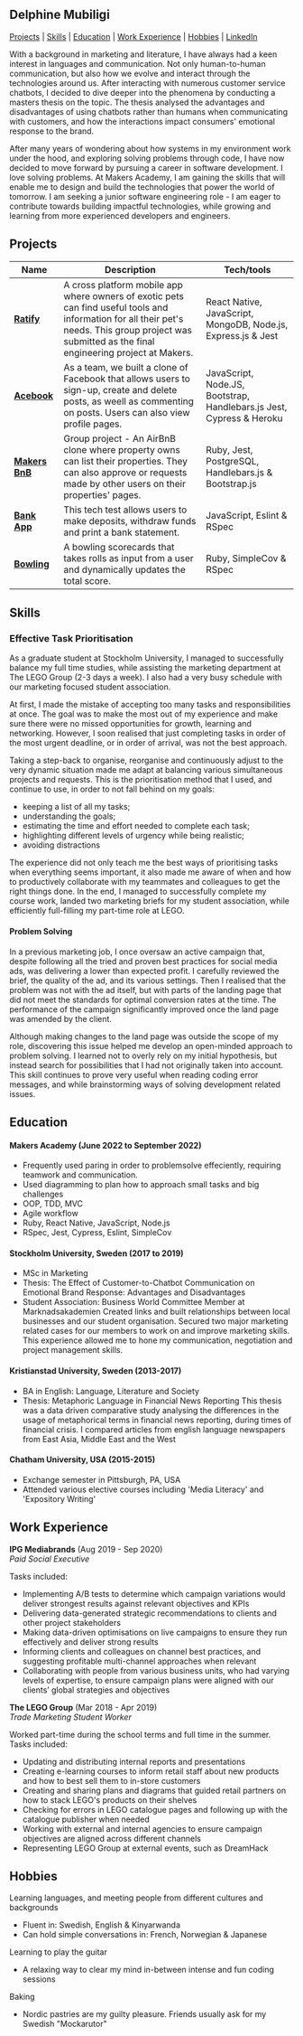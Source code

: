 ## Delphine Mubiligi
[Projects](#Projects) | [Skills](#Skills) | [Education](#Education) | [Work Experience](#Work-Experience) | [Hobbies](#Hobbies) | [LinkedIn](https://www.linkedin.com/in/delphine-mubiligi/)

With a background in marketing and literature, I have always had a keen interest in languages and communication. Not only human-to-human communication, but also how we evolve and interact through the technologies around us. After interacting with numerous customer service chatbots, I decided to dive deeper into the phenomena by conducting a masters thesis on the topic. The thesis analysed the advantages and disadvantages of using chatbots rather than humans when communicating with customers, and how the interactions impact consumers' emotional response to the brand. 

After many years of wondering about how systems in my environment work under the hood, and exploring solving problems through code, I have now decided to move forward by pursuing a career in software development. I love solving problems. At Makers Academy, I am gaining the skills that will enable me to design and build the technologies that power the world of tomorrow. I am seeking a junior software engineering role - I am eager to contribute towards building impactful technologies, while growing and learning from more experienced developers and engineers.

## Projects

| Name            | Description                                 | Tech/tools                                                   |
| --------------- | ------------------------------------------- | ------------------------------------------------------------ |
| [**Ratify**](https://github.com/EvSivtsova/ratify) | A cross platform mobile app where owners of exotic pets can find useful tools and information for all their pet's needs. This group project was submitted as the final engineering project at Makers.     | React Native, JavaScript, MongoDB, Node.js, Express.js & Jest |
| [**Acebook**](https://github.com/karolina-codes/acebook-node-milton)| As a team, we built a clone of Facebook that allows users to sign-up, create and delete posts, as weell as commenting on posts. Users can also view profile pages.      | JavaScript, Node.JS, Bootstrap, Handlebars.js Jest, Cypress & Heroku    |
| [**Makers BnB**](https://github.com/shaunywho/MakersBNB)| Group project - An AirBnB clone where property owns can list their properties. They can also approve or requests made by other users on their properties' pages.  | Ruby, Jest, PostgreSQL, Handlebars.js & Bootstrap.js                |
| [**Bank App**](https://github.com/delphiine/bank-app)  | This tech test allows users to make deposits, withdraw funds and print a bank statement.                               | JavaScript, Eslint & RSpec                                   |
| [**Bowling**](https://github.com/delphiine/bowling-challenge-ruby)   | A bowling scorecards that takes rolls as input from a user and dynamically updates the total score.           | Ruby, SimpleCov & RSpec                                      |

## Skills

### Effective Task Prioritisation

As a graduate student at Stockholm University, I managed to successfully balance my full time studies, while assisting the marketing department at The LEGO Group (2-3 days a week). I also had a very busy schedule with our marketing focused student association.

At first, I made the mistake of accepting too many tasks and responsibilities at once. The goal was to make the most out of my experience and make sure there were no missed opportunities for growth, learning and networking. However, I soon realised that just completing tasks in order of the most urgent deadline, or in order of arrival, was not the best approach.

Taking a step-back to organise, reorganise and continuously adjust to the very dynamic situation made me adapt at balancing various simultaneous projects and requests. This is the prioritisation method that I used, and continue to use, in order to not fall behind on my goals:
* keeping a list of all my tasks;
* understanding the goals;
* estimating the time and effort needed to complete each task;
* highlighting different levels of urgency while being realistic;
* avoiding distractions

The experience did not only teach me the best ways of prioritising tasks when everything seems important, it also made me aware of when and how to productively collaborate with my teammates and colleagues to get the right things done. In the end, I managed to successfully complete my course work, landed two marketing briefs for my student association, while efficiently full-filling my part-time role at LEGO.

#### Problem Solving 

In a previous marketing job, I once oversaw an active campaign that, despite following all the tried and proven best practices for social media ads, was delivering a lower than expected profit. I carefully reviewed the brief, the quality of the ad, and its various settings. Then I realised that the problem was not with the ad itself, but with parts of the landing page that did not meet the standards for optimal conversion rates at the time. The performance of the campaign significantly improved once the land page was amended by the client.

Although making changes to the land page was outside the scope of my role, discovering this issue helped me develop an open-minded approach to problem solving. I learned not to overly rely on my initial hypothesis, but instead search for possibilities that I had not originally taken into account. This skill continues to prove very useful when reading coding error messages, and while brainstorming ways of solving development related issues.

## Education

#### Makers Academy (June 2022 to September 2022)
- Frequently used paring in order to problemsolve effeciently, requiring teamwork and communication.
- Used diagramming to plan how to approach small tasks and big challenges
- OOP, TDD, MVC
- Agile workflow
- Ruby, React Native, JavaScript, Node.js
- RSpec, Jest, Cypress, Eslint, SimpleCov

#### Stockholm University, Sweden (2017 to 2019)

- MSc in Marketing
- Thesis: The Effect of Customer-to-Chatbot Communication on Emotional Brand Response: Advantages and Disadvantages 
- Student Association: Business World Committee Member at Marknadsakademien
    Created links and built relationships between local businesses and our student organisation. Secured two major marketing related cases for our members to work on and improve marketing skills. This experience allowed me to hone my communication, negotiation and project management skills.

#### Kristianstad University, Sweden (2013-2017)

- BA in English: Language, Literature and Society
- Thesis: Metaphoric Language in Financial News Reporting
    This thesis was a data driven comparative study analysing the differences in the usage of metaphorical terms in financial news reporting, during times of financial crisis. I compared articles from english language newspapers from East Asia, Middle East and the West 

#### Chatham University, USA (2015-2015)

- Exchange semester in Pittsburgh, PA, USA
- Attended various elective courses including 'Media Literacy' and 'Expository Writing'

## Work Experience

**IPG Mediabrands** (Aug 2019 - Sep 2020)  
_Paid Social Executive_

Tasks included:
- Implementing A/B tests to determine which campaign variations would deliver strongest results against relevant objectives and KPIs
- Delivering data-generated strategic recommendations to clients and other project stakeholders
- Making data-driven optimisations on live campaigns to ensure they run effectively and deliver strong results
- Informing clients and colleagues on channel best practices, and suggesting profitable multi-channel approaches when relevant
- Collaborating with people from various business units, who had varying levels of expertise, to ensure campaign plans were aligned with our clients’ global strategies and objectives

**The LEGO Group** (Mar 2018 - Apr 2019)  
_Trade Marketing Student Worker_

Worked part-time during the school terms and full time in the summer.
Tasks included:
- Updating and distributing internal reports and presentations
- Creating e-learning courses to inform retail staff about new products and how to best sell them to in-store customers
- Creating and sharing plans and diagrams that guided retail partners on how to stack LEGO's products on their shelves
- Checking for errors in LEGO catalogue pages and following up with the catalogue publisher when needed
- Working with external and internal agencies to ensure campaign objectives are aligned across different channels
- Representing LEGO Group at external events, such as DreamHack

## Hobbies

Learning languages, and meeting people from different cultures and backgrounds
 - Fluent in: Swedish, English & Kinyarwanda
 - Can hold simple conversations in: French, Norwegian & Japanese

Learning to play the guitar
 - A relaxing way to clear my mind in-between intense and fun coding sessions

 Baking
 - Nordic pastries are my guilty pleasure. Friends usually ask for my Swedish "Mockarutor"